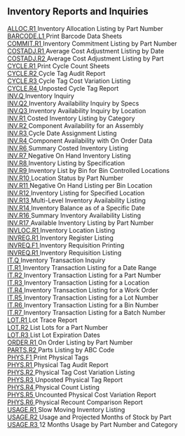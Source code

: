 ##  Inventory Reports and Inquiries

<PageHeader />

[ ALLOC.R1 ](ALLOC-R1/) Inventory Allocation Listing by Part Number   
[ BARCODE.L1 ](BARCODE-L1/) Print Barcode Data Sheets   
[ COMMIT.R1 ](COMMIT-R1/) Inventory Commitment Listing by Part Number   
[ COSTADJ.R1 ](COSTADJ-R1/) Average Cost Adjustment Listing by Date   
[ COSTADJ.R2 ](COSTADJ-R2/) Average Cost Adjustment Listing by Part   
[ CYCLE.R1 ](CYCLE-R1/) Print Cycle Count Sheets   
[ CYCLE.R2 ](CYCLE-R2/) Cycle Tag Audit Report   
[ CYCLE.R3 ](../../../rover/AP-OVERVIEW/AP-ENTRY/AP-E/AP-E-2/INV-CONTROL/INV-CONTROL-1/CYCLE-P1/CYCLE-P2/CYCLE-R3) Cycle Tag Cost Variation Listing   
[ CYCLE.R4 ](CYCLE-R4/) Unposted Cycle Tag Report   
[ INV.Q ](../../../rover/AP-OVERVIEW/AP-ENTRY/AP-E/AP-E-1/CURRENCY-CONTROL/SO-E/SO-E-2/INV-Q) Inventory Inquiry   
[ INV.Q2 ](INV-Q2/) Inventory Availability Inquiry by Specs   
[ INV.Q3 ](INV-Q3/) Inventory Availability Inquiry by Location   
[ INV.R1 ](INV-R1/) Costed Inventory Listing by Category   
[ INV.R2 ](INV-R2/) Component Availability for an Assembly   
[ INV.R3 ](INV-R3/) Cycle Date Assignment Listing   
[ INV.R4 ](INV-R4/) Component Availability with On Order Data   
[ INV.R6 ](INV-R6/) Summary Costed Inventory Listing   
[ INV.R7 ](INV-R7/) Negative On Hand Inventory Listing   
[ INV.R8 ](INV-R8/) Inventory Listing by Specification   
[ INV.R9 ](INV-R9/) Inventory List by Bin for Bin Controlled Locations   
[ INV.R10 ](INV-R10/) Location Status by Part Number   
[ INV.R11 ](INV-R11/) Negative On Hand Listing per Bin Location   
[ INV.R12 ](INV-R12/) Inventory Listing for Specified Location   
[ INV.R13 ](INV-R13/) Multi-Level Inventory Availability Listing   
[ INV.R14 ](INV-R14/) Inventory Balance as of a Specific Date   
[ INV.R16 ](INV-R16/) Summary Inventory Availability Listing   
[ INV.R17 ](INV-R17/) Available Inventory Listing by Part Number   
[ INVLOC.R1 ](INVLOC-R1/) Inventory Location Listing   
[ INVREG.R1 ](../../../rover/GL-OVERVIEW/GL-REPORT/INVREG-R1) Inventory Register Listing   
[ INVREQ.F1 ](INVREQ-F1/) Inventory Requisition Printing   
[ INVREQ.R1 ](INVREQ-R1/) Inventory Requisition Listing   
[ IT.Q ](IT-Q/) Inventory Transaction Inquiry   
[ IT.R1 ](IT-R1/) Inventory Transaction Listing for a Date Range   
[ IT.R2 ](IT-R2/) Inventory Transaction Listing for a Part Number   
[ IT.R3 ](IT-R3/) Inventory Transaction Listing for a Location   
[ IT.R4 ](IT-R4/) Inventory Transaction Listing for a Work Order   
[ IT.R5 ](IT-R5/) Inventory Transaction Listing for a Lot Number   
[ IT.R6 ](IT-R6/) Inventory Transaction Listing for a Bin Number   
[ IT.R7 ](IT-R7/) Inventory Transaction Listing for a Batch Number   
[ LOT.R1 ](LOT-R1/) Lot Trace Report   
[ LOT.R2 ](LOT-R2/) List Lots for a Part Number   
[ LOT.R3 ](LOT-R3/) List Lot Expiration Dates   
[ ORDER.R1 ](ORDER-R1/) On Order Listing by Part Number   
[ PARTS.R2 ](../../../rover/ENG-OVERVIEW/ENG-REPORT/PARTS-R2) Parts Listing by ABC Code   
[ PHYS.F1 ](PHYS-F1/) Print Physical Tags   
[ PHYS.R1 ](PHYS-R1/) Physical Tag Audit Report   
[ PHYS.R2 ](PHYS-R2/) Physical Tag Cost Variation Listing   
[ PHYS.R3 ](PHYS-R3/) Unposted Physical Tag Report   
[ PHYS.R4 ](PHYS-R4/) Physical Count Listing   
[ PHYS.R5 ](PHYS-R5/) Uncounted Physical Cost Variation Report   
[ PHYS.R6 ](PHYS-R6/) Physical Recount Comparison Report   
[ USAGE.R1 ](USAGE-R1/) Slow Moving Inventory Listing   
[ USAGE.R2 ](USAGE-R2/) Usage and Projected Months of Stock by Part   
[ USAGE.R3 ](USAGE-R3/) 12 Months Usage by Part Number and Category   
  
<badge text= "Version 8.10.57" vertical="middle" />

<PageFooter />
